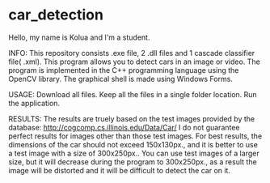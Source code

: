 # car_detection

Hello, my name is Kolua and I'm a student.

INFO:
This repository consists .exe file, 2 .dll files and 1 cascade classifier file( .xml).
This program allows you to detect cars in an image or video. The program is implemented in the C++ programming language using the OpenCV library. The graphical shell is made using Windows Forms.

USAGE:
Download all files.
Keep all the files in a single folder location.
Run the application.

RESULTS:
The results are truely based on the test images provided by the database: http://cogcomp.cs.illinois.edu/Data/Car/
I do not guarantee perfect results for images other than those test images.
For best results, the dimensions of the car should not exceed 150x130px., and it is better to use a test image with a size of 300x250px.. You can use test images of a larger size, but it will decrease during the program to 300x250px., as a result the image will be distorted and it will be difficult to detect the car on it.

